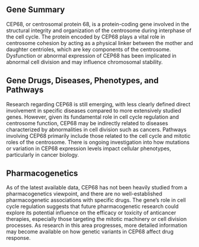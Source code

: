 ## Gene Summary
CEP68, or centrosomal protein 68, is a protein-coding gene involved in the structural integrity and organization of the centrosome during interphase of the cell cycle. The protein encoded by CEP68 plays a vital role in centrosome cohesion by acting as a physical linker between the mother and daughter centrioles, which are key components of the centrosome. Dysfunction or abnormal expression of CEP68 has been implicated in abnormal cell division and may influence chromosomal stability.

## Gene Drugs, Diseases, Phenotypes, and Pathways
Research regarding CEP68 is still emerging, with less clearly defined direct involvement in specific diseases compared to more extensively studied genes. However, given its fundamental role in cell cycle regulation and centrosome function, CEP68 may be indirectly related to diseases characterized by abnormalities in cell division such as cancers. Pathways involving CEP68 primarily include those related to the cell cycle and mitotic roles of the centrosome. There is ongoing investigation into how mutations or variation in CEP68 expression levels impact cellular phenotypes, particularly in cancer biology.

## Pharmacogenetics
As of the latest available data, CEP68 has not been heavily studied from a pharmacogenetics viewpoint, and there are no well-established pharmacogenetic associations with specific drugs. The gene’s role in cell cycle regulation suggests that future pharmacogenetic research could explore its potential influence on the efficacy or toxicity of anticancer therapies, especially those targeting the mitotic machinery or cell division processes. As research in this area progresses, more detailed information may become available on how genetic variants in CEP68 affect drug response.